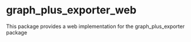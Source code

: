 # graph_plus_exporter_web
This package provides a web implementation for the graph_plus_exporter package
